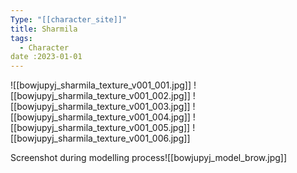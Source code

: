 ```yaml
---
Type: "[[character_site]]"
title: Sharmila
tags:
  - Character
date :2023-01-01
---
```


![[bowjupyj_sharmila_texture_v001_001.jpg]]
![[bowjupyj_sharmila_texture_v001_002.jpg]]
![[bowjupyj_sharmila_texture_v001_003.jpg]]
![[bowjupyj_sharmila_texture_v001_004.jpg]]
![[bowjupyj_sharmila_texture_v001_005.jpg]]
![[bowjupyj_sharmila_texture_v001_006.jpg]]

Screenshot during modelling process![[bowjupyj_model_brow.jpg]]
